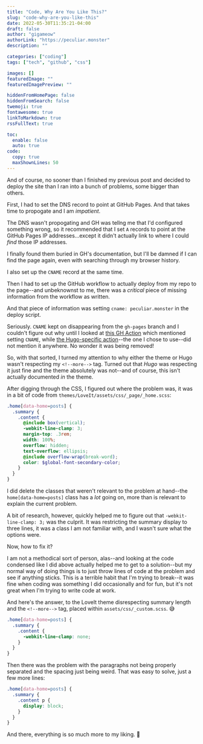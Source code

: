```yaml
---
title: "Code, Why Are You Like This?"
slug: "code-why-are-you-like-this"
date: 2022-05-30T11:35:21-04:00
draft: false
author: "gigameow"
authorLink: "https://peculiar.monster"
description: ""

categories: ["coding"]
tags: ["tech", "github", "css"]

images: []
featuredImage: ""
featuredImagePreview: ""

hiddenFromHomePage: false
hiddenFromSearch: false
twemoji: true
fontawesome: true
linkToMarkdown: true
rssFullText: true

toc:
  enable: false
  auto: true
code:
  copy: true
  maxShownLines: 50
---
```

And of course, no sooner than I finished my previous post and decided to deploy the site than I ran into a bunch of problems, some bigger than others.
<!--more-->

First, I had to set the DNS record to point at GitHub Pages. And that takes time to propogate and I am _impatient_.

The DNS wasn't propogating and GH was tellng me that I'd configured something wrong, so it recommended that I set `A` records to point at the GitHub Pages IP addresses...except it didn't actually link to where I could _find_ those IP addresses.

I finally found them buried in GH's documentation, but I'll be damned if I can find the page again, even with searching through my browser history.

I also set up the `CNAME` record at the same time.

Then I had to set up the GitHub workflow to actually deploy from my repo to the page--and unbeknownst to me, there was a _critical_ piece of missing information from the workflow as written.

And that piece of information was setting `cname: peculiar.monster` in the deploy script.

Seriously. `CNAME` kept on disappearing from the `gh-pages` branch and I couldn't figure out why until I looked at [this GH Action](https://github.com/marketplace/actions/github-pages-action#%EF%B8%8F-add-cname-file-cname) which mentioned setting `CNAME`, while [the Hugo-specific action](https://github.com/marketplace/actions/hugo-setup)--the one I chose to use--did not mention it anywhere. No wonder it was being removed!

So, with that sorted, I turned my attention to why either the theme or Hugo wasn't respecting my `<!--more-->` tag. Turned out that _Hugo_ was respecting it just fine and the theme absolutely was not--and of course, this isn't actually documented _in_ the theme.

After digging through the CSS, I figured out where the problem was, it was in a bit of code from `themes/LoveIt/assets/css/_page/_home.scss`:

```scss
.home[data-home=posts] {
  .summary {
    .content {
      @include box(vertical);
      -webkit-line-clamp: 3;
      margin-top: .3rem;
      width: 100%;
      overflow: hidden;
      text-overflow: ellipsis;
      @include overflow-wrap(break-word);
      color: $global-font-secondary-color;
    }
  }
}
```

I did delete the classes that weren't relevant to the problem at hand--the `home[data-home=posts]` class has a _lot_ going on, more than is relevant to explain the current problem.

A bit of research, however, quickly helped me to figure out that `-webkit-line-clamp: 3;` was the culprit. It was restricting the summary display to three lines, it was a class I am not familiar with, and I wasn't sure what the options were.

Now, how to fix it?

I am not a methodical sort of person, alas--and looking at the code condensed like I did above actually helped me to get to a solution--but my normal way of doing things is to just throw lines of code at the problem and see if anything sticks. This is a terrible habit that I'm trying to break--it was fine when coding was something I did occasionally and for fun, but it's not great when I'm trying to write code at work.

And here's the answer, to the LoveIt theme disrespecting summary length and the `<!--more-->` tag, placed within `assets/css/_custom.scss`. :sweat_smile:

```scss
.home[data-home=posts] {
  .summary {
    .content {
      -webkit-line-clamp: none;
    }
  }
}
```

Then there was the problem with the paragraphs not being properly separated and the spacing just being weird. That was easy to solve, just a few more lines:

```scss
.home[data-home=posts] {
  .summary {
    .content p {
      display: block;
    }
  }
}
```

And there, everything is so much more to my liking. :tada:
